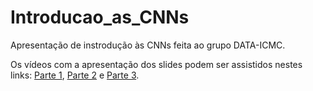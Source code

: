 # Introducao_as_CNNs
 Apresentação de instrodução às CNNs feita ao grupo DATA-ICMC.

 Os vídeos com a apresentação dos slides podem ser assistidos nestes links: [Parte 1](https://www.youtube.com/watch?v=3TmmtN8FgxU), [Parte 2](https://www.youtube.com/watch?v=9YWeSnZu0Dg) e [Parte 3](https://www.youtube.com/watch?v=Y8sHbcH_yrE).
